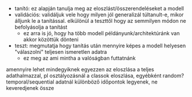 + tanító: ez alapján tanulja meg az eloszlást/összerendeléseket a modell
+ validációs: validáljuk vele hogy milyen jól generalizál túltanult-e, mikor álljunk le a tanítással. elkülönül a teszttől hogy az semmilyen módon ne befolyásolja a tanítást
	+ ez arra is jó, hogy ha több modell példányunk/architektúránk van akkor közöttük dönteni
+ teszt: megmutatja hogy tanítás után mennyire képes a modell helyesen "válaszolni" teljesen ismeretlen adatra
	+ ez meg az ami mintha a valóságban futtatnánk

amennyire lehet mindegyiknek egyezzen az eloszlása a teljes adathalmazzal, pl osztályozásnál a classok eloszlása, egyébként random?
temporal/sequential adatnál különböző időpontok legyenek, ne keveredjenek össze